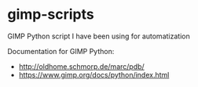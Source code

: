 # gimp-scripts
GIMP Python script I have been using for automatization

Documentation for GIMP Python:
* http://oldhome.schmorp.de/marc/pdb/
* https://www.gimp.org/docs/python/index.html
